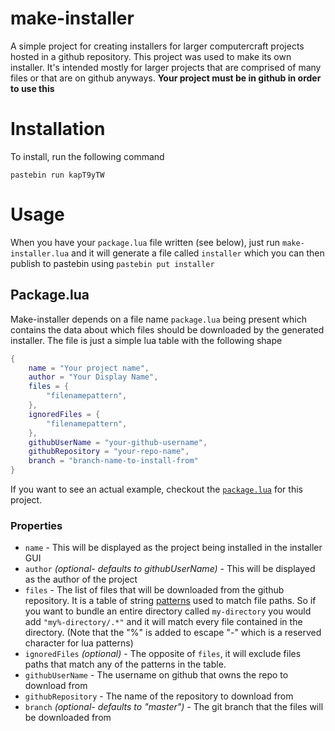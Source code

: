 # make-installer

A simple project for creating installers for larger computercraft projects hosted in a github repository. This project was used to make its own installer. It's intended mostly for larger projects that are comprised of many files or that are on github anyways. **Your project must be in github in order to use this**

# Installation

To install, run the following command

`pastebin run kapT9yTW`

# Usage

When you have your `package.lua` file written (see below), just run `make-installer.lua` and it will generate a file called `installer` which you can then publish to pastebin using `pastebin put installer`

## Package.lua

Make-installer depends on a file name `package.lua` being present which contains the data about which files should be downloaded by the generated installer. The file is just a simple lua table with the following shape

```lua
{
	name = "Your project name",
	author = "Your Display Name",
	files = {
		"filenamepattern",
	},
	ignoredFiles = {
		"filenamepattern",
	},
	githubUserName = "your-github-username",
	githubRepository = "your-repo-name",
	branch = "branch-name-to-install-from"
}
```

If you want to see an actual example, checkout the [`package.lua`](./package.lua) for this project.

### Properties

* `name` - This will be displayed as the project being installed in the installer GUI
* `author` *(optional- defaults to githubUserName)* - This will be displayed as the author of the project
* `files` - The list of files that will be downloaded from the github repository. It is a table of string [patterns](https://www.lua.org/pil/20.2.html) used to match file paths. So if you want to bundle an entire directory called `my-directory` you would add `"my%-directory/.*"` and it will match every file contained in the directory. (Note that the "%" is added to escape "-" which is a reserved character for lua patterns)
* `ignoredFiles` *(optional)* - The opposite of `files`, it will exclude files paths that match any of the patterns in the table.
* `githubUserName` - The username on github that owns the repo to download from
* `githubRepository` - The name of the repository to download from
* `branch` *(optional- defaults to "master")* - The git branch that the files will be downloaded from
